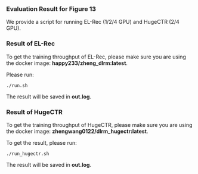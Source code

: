 ### Evaluation Result for Figure 13
We provide a script for running EL-Rec (1/2/4 GPU) and HugeCTR (2/4 GPU).

### Result of EL-Rec
To get the training throughput of EL-Rec, please make sure you are using the docker image: **happy233/zheng_dlrm:latest**.

Please run:
```
./run.sh
```
The result will be saved in **out.log**.

### Result of HugeCTR
To get the training throughput of HugeCTR, please make sure you are using the docker image: **zhengwang0122/dlrm_hugectr:latest**.


To get the result, please run:
```
./run_hugectr.sh
```
The result will be saved in **out.log**.